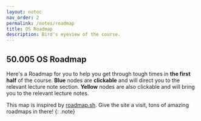 ```yaml
---
layout: notoc 
nav_order: 2
permalink: /notes/roadmap
title: OS Roadmap
description: Bird's eyeview of the course.  
---
```


## 50.005 OS Roadmap

Here's a Roadmap for you to help you get through tough times in **the first half** of the course. **Blue** nodes are **clickable** and will direct you to the relevant lecture note section. **Yellow** nodes are also clickable and will bring you to the relevant lecture notes.

This map is inspired by [roadmap.sh](https://roadmap.sh). Give the site a visit, tons of amazing roadmaps in there!
{: .note}

<object type="image/svg+xml" data="{{ site.baseurl }}/assets/contentimage/roadmap-CSE-OS.drawio.svg" style="width:100%;"></object>
